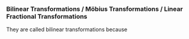 ### Bilinear Transformations / Möbius Transformations / Linear Fractional Transformations
They are called bilinear transformations because
